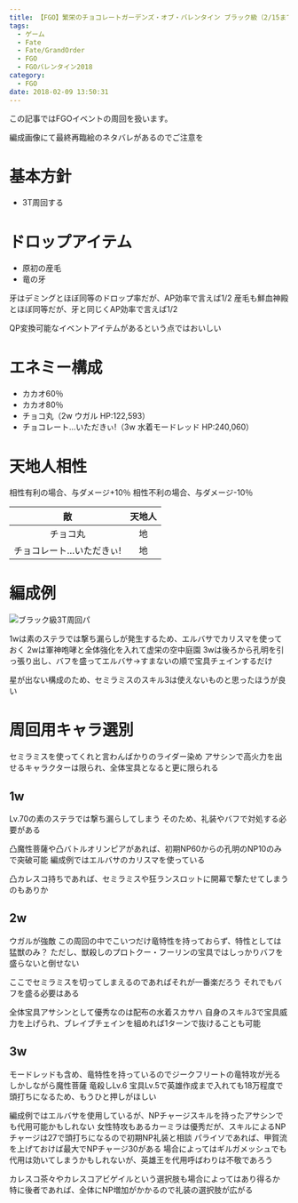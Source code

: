 ```yaml
---
title: 【FGO】繁栄のチョコレートガーデンズ・オブ・バレンタイン ブラック級（2/15まで）
tags:
  - ゲーム
  - Fate
  - Fate/GrandOrder
  - FGO
  - FGOバレンタイン2018
category:
  - FGO
date: 2018-02-09 13:50:31
---
```



この記事ではFGOイベントの周回を扱います。

編成画像にて最終再臨絵のネタバレがあるのでご注意を

<!-- more -->

# 基本方針

* 3T周回する

# ドロップアイテム

* 原初の産毛
* 竜の牙

牙はデミングとほぼ同等のドロップ率だが、AP効率で言えば1/2
産毛も鮮血神殿とほぼ同等だが、牙と同じくAP効率で言えば1/2

QP変換可能なイベントアイテムがあるという点ではおいしい

# エネミー構成

* カカオ60％
* カカオ80％
* チョコ丸（2w ウガル HP:122,593）
* チョコレート…いただきぃ!（3w 水着モードレッド HP:240,060）

# 天地人相性

相性有利の場合、与ダメージ+10％
相性不利の場合、与ダメージ-10％

|敵|天地人|
|:-:|:--:|
|チョコ丸|地|
|チョコレート…いただきぃ!|地|

# 編成例

![ブラック級3T周回パ](black-to-0215.png "ブラック級3T周回パ")

1wは素のステラでは撃ち漏らしが発生するため、エルバサでカリスマを使っておく
2wは軍神咆哮と全体強化を入れて虚栄の空中庭園
3wは後ろから孔明を引っ張り出し、バフを盛ってエルバサ→すまないの順で宝具チェインするだけ

星が出ない構成のため、セミラミスのスキル3は使えないものと思ったほうが良い

# 周回用キャラ選別

セミラミスを使ってくれと言わんばかりのライダー染め
アサシンで高火力を出せるキャラクターは限られ、全体宝具となると更に限られる

## 1w

Lv.70の素のステラでは撃ち漏らしてしまう
そのため、礼装やバフで対処する必要がある

凸魔性菩薩や凸バトルオリンピアがあれば、初期NP60からの孔明のNP10のみで突破可能
編成例ではエルバサのカリスマを使っている

凸カレスコ持ちであれば、セミラミスや狂ランスロットに開幕で撃たせてしまうのもありか

## 2w

ウガルが強敵
この周回の中でこいつだけ竜特性を持っておらず、特性としては猛獣のみ？
ただし、獣殺しのプロトクー・フーリンの宝具ではしっかりバフを盛らないと倒せない

ここでセミラミスを切ってしまえるのであればそれが一番楽だろう
それでもバフを盛る必要はある

全体宝具アサシンとして優秀なのは配布の水着スカサハ
自身のスキル3で宝具威力を上げられ、ブレイブチェインを組めれば1ターンで抜けることも可能

## 3w

モードレッドも含め、竜特性を持っているのでジークフリートの竜特攻が光る
しかしながら魔性菩薩 竜殺しLv.6 宝具Lv.5で英雄作成まで入れても18万程度で頭打ちになるため、もうひと押しがほしい

編成例ではエルバサを使用しているが、NPチャージスキルを持ったアサシンでも代用可能かもしれない
女性特攻もあるカーミラは優秀だが、スキルによるNPチャージは27で頭打ちになるので初期NP礼装と相談
パライソであれば、甲賀流を上げておけば最大でNPチャージ30がある
場合によってはギルガメッシュでも代用は効いてしまうかもしれないが、英雄王を代用呼ばわりは不敬であろう

カレスコ茶々やカレスコアビゲイルという選択肢も場合によってはあり得るか
特に後者であれば、全体にNP増加がかかるので礼装の選択肢が広がる
